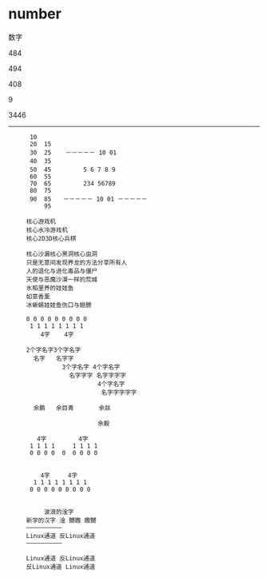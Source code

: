 # number
数字

484

494

408

9

3446

-----------

          10
          20  15
          30  25    －－－－－ 10 01 
          40  35　　　　　 
          50  45    　　　5 6 7 8 9 
          60  55                    
          70  65         234 56789
          80  75    
          90  85　　－－－－－ 10 01 －－－－－
              95

         核心游戏机
         核心水冷游戏机
         核心2D3D核心兵棋
         
         核心沙漏核心黑洞核心虫洞
         只是无意间发现养龙的方法分享所有人
         人的退化与进化毒品与僵尸
         天使与恶魔沙漠一样的荒城
         水稻里养的娃娃鱼
         如意香薰
         冰蜥蜴娃娃鱼伤口与翅膀
         
         0 0 0 0 0 0 0 0 0
          1 1 1 1 1 1 1 1       
             4字    4字
              
         2个字名字3个字名字
           名字   名字字  
                   3个字名字 4个字名字
                     名字字字 名字字字字
                             4个字名字
                              名字字字字字

           余鹏   余目青       余燚

                             余毅

            4字         4字
          1 1 1 1     1 1 1 1
          0 0 0 0  0  0 0 0 0


             4字     4字
           1 1 1 1 1 1 1 1
          0 0 0 0 0 0 0 0 0 


              波浪的淦字
         新学的汉字 淦 嬲嫐 嫐嬲
         ——————————
         Linux通道 反Linux通道
         ——————————         
         
         Linux通道 反Linux通道
         反Linux通道 Linux通道





